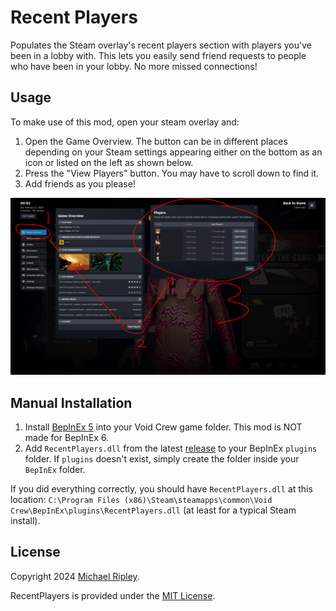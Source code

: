 # Recent Players

Populates the Steam overlay's recent players section with players you've been in a lobby with. This lets you easily send friend requests to people who have been in your lobby. No more missed connections!

## Usage

To make use of this mod, open your steam overlay and:

1. Open the Game Overview. The button can be in different places depending on your Steam settings appearing either on the bottom as an icon or listed on the left as shown below.
2. Press the "View Players" button. You may have to scroll down to find it.
3. Add friends as you please!

![usage screenshot](img/overlay-steps.png)

## Manual Installation

1. Install [BepInEx 5](https://github.com/BepInEx/BepInEx) into your Void Crew game folder. This mod is NOT made for
   BepInEx 6.
2. Add `RecentPlayers.dll` from the latest [release](https://github.com/zkxs/VoidCrewMods/releases) to your BepInEx `plugins`
   folder. If `plugins` doesn't exist, simply create the folder inside your `BepInEx` folder.

If you did everything correctly, you should have `RecentPlayers.dll` at this location:
`C:\Program Files (x86)\Steam\steamapps\common\Void Crew\BepInEx\plugins\RecentPlayers.dll` (at least for a typical Steam
install).

## License

Copyright 2024 [Michael Ripley](https://github.com/zkxs).

RecentPlayers is provided under the [MIT License](LICENSE).
